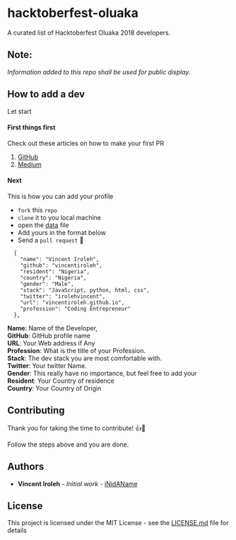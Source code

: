 # hacktoberfest-oluaka
A curated list of Hacktoberfest Oluaka 2018 developers.

## Note:
*Information added to this repo shall be used for public display.*

## How to add a dev
Let start

#### First things first
Check out these articles on how to make your first PR
1. [GitHub](https://help.github.com/articles/creating-a-pull-request/)
2. [Medium](https://codeburst.io/a-step-by-step-guide-to-making-your-first-github-contribution-5302260a2940)


#### Next
This is how you can add your profile

* `fork` this `repo`
* `clone` it to you local machine
* open the [data](/data/devs.json) file
* Add yours in the format below
* Send a `pull request` 🎉

```
  {
    "name": "Vincent Iroleh",
    "github": "vincentiroleh",
    "resident": "Nigeria",
    "country": "Nigeria",
    "gender": "Male",
    "stack": "JavaScript, python, html, css",
    "twitter": "irolehvincent",
    "url": "vincentiroleh.github.io",
    "profession": "Coding Entrepreneur"
  },
```

**Name**: Name of the Developer,<br/>
**GitHub**: GitHub profile name<br/>
**URL**: Your Web address if Any<br/>
**Profession**: What is the title of your Profession.<br/>
**Stack**: The dev stack you are most comfortable with.<br/>
**Twitter**: Your twitter Name.<br/>
**Gender**: This really have no importance, but feel free to add your<br/>
**Resident**: Your Country of residence<br/>
**Country**: Your Country of Origin


## Contributing

Thank you for taking the time to contribute! 👍🎉

Follow the steps above and you are done.


## Authors

* **Vincent Iroleh** - *Initial work* - [iNidAName](https://github.com/vincentiroleh)


## License

This project is licensed under the MIT License - see the [LICENSE.md](LICENSE.md) file for details

